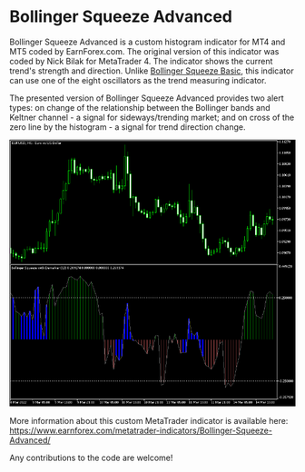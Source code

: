 # Bollinger Squeeze Advanced

Bollinger Squeeze Advanced is a custom histogram indicator for MT4 and MT5 coded by EarnForex.com. The original version of this indicator was coded by Nick Bilak for MetaTrader 4. The indicator shows the current trend's strength and direction. Unlike [Bollinger Squeeze Basic](https://github.com/EarnForex/Bollinger-Squeeze-Basic), this indicator can use one of the eight oscillators as the trend measuring indicator.

The presented version of Bollinger Squeeze Advanced provides two alert types: on change of the relationship between the Bollinger bands and Keltner channel - a signal for sideways/trending market; and on cross of the zero line by the histogram - a signal for trend direction change.

![Bollinger Squeeze Advanced indicator shows some potentially good trend-based entries on the hourly EUR/USD chart](https://github.com/EarnForex/Bollinger-Squeeze-Advanced/blob/main/README_Images/bollinger-squeeze-advanced-shows-trends-eurusd.png)

More information about this custom MetaTrader indicator is available here: https://www.earnforex.com/metatrader-indicators/Bollinger-Squeeze-Advanced/

Any contributions to the code are welcome!
